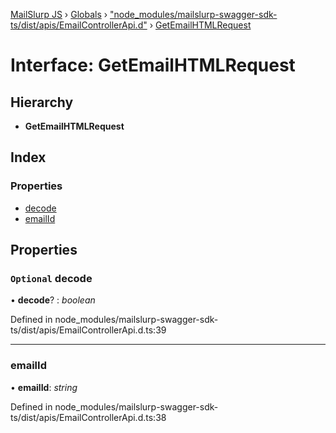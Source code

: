[MailSlurp JS](../README.md) › [Globals](../globals.md) › ["node_modules/mailslurp-swagger-sdk-ts/dist/apis/EmailControllerApi.d"](../modules/_node_modules_mailslurp_swagger_sdk_ts_dist_apis_emailcontrollerapi_d_.md) › [GetEmailHTMLRequest](_node_modules_mailslurp_swagger_sdk_ts_dist_apis_emailcontrollerapi_d_.getemailhtmlrequest.md)

# Interface: GetEmailHTMLRequest

## Hierarchy

* **GetEmailHTMLRequest**

## Index

### Properties

* [decode](_node_modules_mailslurp_swagger_sdk_ts_dist_apis_emailcontrollerapi_d_.getemailhtmlrequest.md#optional-decode)
* [emailId](_node_modules_mailslurp_swagger_sdk_ts_dist_apis_emailcontrollerapi_d_.getemailhtmlrequest.md#emailid)

## Properties

### `Optional` decode

• **decode**? : *boolean*

Defined in node_modules/mailslurp-swagger-sdk-ts/dist/apis/EmailControllerApi.d.ts:39

___

###  emailId

• **emailId**: *string*

Defined in node_modules/mailslurp-swagger-sdk-ts/dist/apis/EmailControllerApi.d.ts:38
